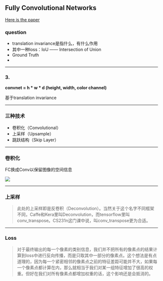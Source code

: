 ## Fully Convolutional Networks

[Here is the paper](https://people.eecs.berkeley.edu/~jonlong/long_shelhamer_fcn.pdf)

### question
- translation invariance是指什么，有什么作用
- 其中一种loss：IoU —— Intersection of Union
- Ground Truth
-

---
### 3.
**convnet = h * w * d (height, width, color channel)**

基于translation invariance



---
### 三种技术
- 卷积化（Convolutional）
- 上采样（Upsample）
- 跳跃结构（Skip Layer）

---
### 卷积化
FC换成Conv以保留图像的空间信息

![](https://pic3.zhimg.com/42d85c5f7ddcb3f527666b250f62f5d6_b.png)

---
### 上采样
>此处的上采样即是反卷积（Deconvolution）。当然关于这个名字不同框架不同，Caffe和Kera里叫Deconvolution，而tensorflow里叫conv_transpose。CS231n这门课中说，叫conv_transpose更为合适。

---
### Loss
>对于最终输出的每一个像素的类别信息，我们并不把所有的像素点的结果计算到loss中进行反向传播，而是只取其中一部分的像素点。这个想法是有点道理的，因为每一个紧密相邻的像素点之前的特征差距可能并不大，如果每一个像素点都计算在内，那么就相当于我们对某一组特征增加了很高的权重。但好在我们对所有像素点都增加权重的话，这个影响还是会抵消的。
